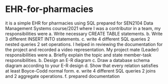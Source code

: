 # EHR-for-pharmacies
it is a simple EHR for pharmacies using SQL prepared for SEN2104 Data Management Systems course/2021 where I was a contributor in a team, my responsibilities were  a. Write necessary CREATE TABLE statements. b. Write 3 different INSERT INTO statements. c. write 4 different SQL queries 2 nested queries 2 set operations. I helped in reviewing the documentation for the project and recorded a video representation. My project mate (Leader) responsibilities were a. Briefly explain the topic and state member-task responsibilities. b. Design an E-R diagram c. Draw a database schema diagram according to your E-R design d. Show that every relation satisfies at least Boyce-Codd normal form. e. write 4 different SQL queries 2 joins and 2 aggregate operations. f. prepared documentation
